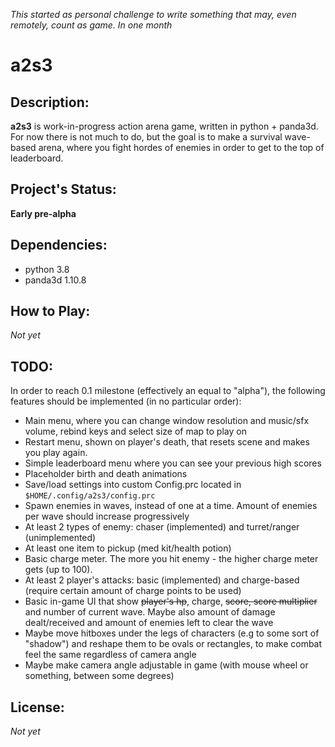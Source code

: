*This started as personal challenge to write something that may, even remotely, count as game. In one month*

# a2s3

## Description:

**a2s3** is work-in-progress action arena game, written in python + panda3d. For now there is not much to do, but the goal is to make a survival wave-based arena, where you fight hordes of enemies in order to get to the top of leaderboard.

## Project's Status:

**Early pre-alpha**

## Dependencies:

- python 3.8
- panda3d 1.10.8

## How to Play:

*Not yet*

## TODO:

In order to reach 0.1 milestone (effectively an equal to "alpha"), the following features should be implemented (in no particular order):

- Main menu, where you can change window resolution and music/sfx volume, rebind keys and select size of map to play on
- Restart menu, shown on player's death, that resets scene and makes you play again.
- Simple leaderboard menu where you can see your previous high scores
- Placeholder birth and death animations
- Save/load settings into custom Config.prc located in `$HOME/.config/a2s3/config.prc`
- Spawn enemies in waves, instead of one at a time. Amount of enemies per wave should increase progressively
- At least 2 types of enemy: chaser (implemented) and turret/ranger (unimplemented)
- At least one item to pickup (med kit/health potion)
- Basic charge meter. The more you hit enemy - the higher charge meter gets (up to 100).
- At least 2 player's attacks: basic (implemented) and charge-based (require certain amount of charge points to be used)
- Basic in-game UI that show ~~player's hp~~, charge, ~~score, score multiplier~~ and number of current wave. Maybe also amount of damage dealt/received and amount of enemies left to clear the wave
- Maybe move hitboxes under the legs of characters (e.g to some sort of "shadow") and reshape them to be ovals or rectangles, to make combat feel the same regardless of camera angle
- Maybe make camera angle adjustable in game (with mouse wheel or something, between some degrees)

## License:

*Not yet*
